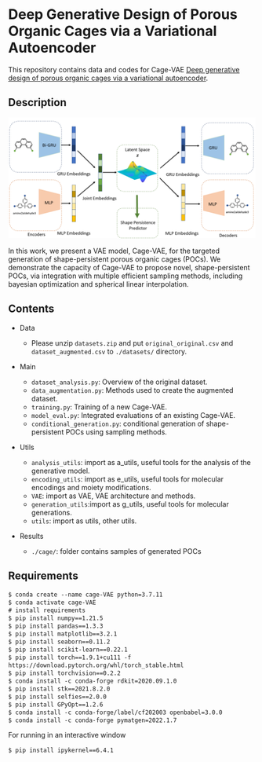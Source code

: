 # Deep Generative Design of Porous Organic Cages via a Variational Autoencoder
This repository contains data and codes for Cage-VAE [Deep generative design of porous organic cages via a variational autoencoder](https://pubs.rsc.org/en/content/articlehtml/2023/dd/d3dd00154g).

## Description
![image](vaearchitecture.png)

In this work, we present a VAE model, Cage-VAE, for the targeted generation of shape-persistent porous organic cages (POCs). We demonstrate the capacity of Cage-VAE to propose novel, shape-persistent POCs, via integration with multiple efficient sampling methods, including bayesian optimization and spherical linear interpolation.

## Contents
- Data

   - Please unzip `datasets.zip` and put `original_original.csv` and `dataset_augmented.csv` to `./datasets/` directory.

- Main

    - `dataset_analysis.py`: Overview of the original dataset.
    - `data_augmentation.py`: Methods used to create the augmented dataset.
    - `training.py`: Training of a new Cage-VAE.
    - `model_eval.py`: Integrated evaluations of an existing Cage-VAE.
    - `conditional_generation.py`: conditional generation of shape-persistent POCs using sampling methods.

- Utils

    - `analysis_utils`: import as a_utils, useful tools for the analysis of the generative model.
    - `encoding_utils`: import as e_utils, useful tools for molecular encodings and moiety modifications.
    - `VAE`: import as VAE, VAE architecture and methods.
    - `generation_utils`:import as g_utils, useful tools for molecular generations.
    - `utils`: import as utils, other utils.

- Results

    - `./cage/`: folder contains samples of generated POCs


## Requirements<br />

```
$ conda create --name cage-VAE python=3.7.11
$ conda activate cage-VAE
# install requirements
$ pip install numpy==1.21.5
$ pip install pandas==1.3.3
$ pip install matplotlib==3.2.1
$ pip install seaborn==0.11.2
$ pip install scikit-learn==0.22.1
$ pip install torch==1.9.1+cu111 -f https://download.pytorch.org/whl/torch_stable.html
$ pip install torchvision==0.2.2
$ conda install -c conda-forge rdkit=2020.09.1.0 
$ pip install stk==2021.8.2.0
$ pip install selfies==2.0.0
$ pip install GPyOpt==1.2.6
$ conda install -c conda-forge/label/cf202003 openbabel=3.0.0
$ conda install -c conda-forge pymatgen=2022.1.7
```

For running in an interactive window
```
$ pip install ipykernel==6.4.1
```
